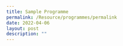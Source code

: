 ```yaml
---
title: Sample Programme
permalink: /Resource/programmes/permalink
date: 2022-04-06
layout: post
description: ""
---
```

